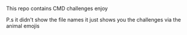 This repo contains CMD challenges enjoy

P.s it didn't show the file names it just shows you the challenges
    via the animal emojis
